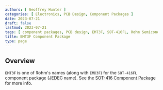 ```yaml
---
authors: [ Geoffrey Hunter ]
categories: [ Electronics, PCB Design, Component Packages ]
date: 2023-07-21
draft: false
lastmod: 2023-07-21
tags: [ component packages, PCB design, EMT3F, SOT-416FL, Rohm Semiconductor ]
title: EMT3F Component Package
type: page
---
```


## Overview

`EMT3F` is one of Rohm's names (along with `EMD3F`) for the `SOT-416FL` component package (JEDEC name). See the [SOT-416 Component Package](/pcb-design/component-packages/sot-416-component-package/) for more info. 

